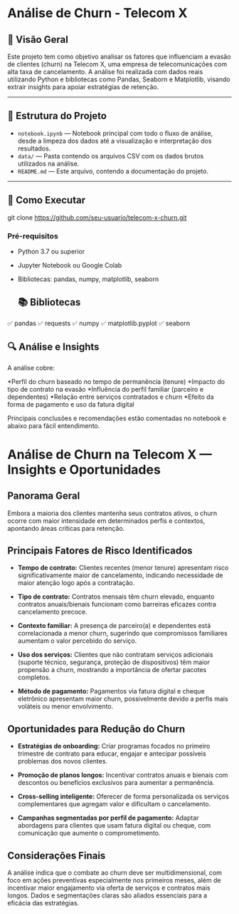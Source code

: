 # Análise de Churn - Telecom X

## 📌 Visão Geral

Este projeto tem como objetivo analisar os fatores que influenciam a evasão de clientes (churn) na Telecom X, uma empresa de telecomunicações com alta taxa de cancelamento. A análise foi realizada com dados reais utilizando Python e bibliotecas como Pandas, Seaborn e Matplotlib, visando extrair insights para apoiar estratégias de retenção.

---

## 📂 Estrutura do Projeto

- `notebook.ipynb` — Notebook principal com todo o fluxo de análise, desde a limpeza dos dados até a visualização e interpretação dos resultados.
- `data/` — Pasta contendo os arquivos CSV com os dados brutos utilizados na análise.
- `README.md` — Este arquivo, contendo a documentação do projeto.

---

## 🚀 Como Executar
git clone https://github.com/seu-usuario/telecom-x-churn.git


### Pré-requisitos

- Python 3.7 ou superior
- Jupyter Notebook ou Google Colab
- Bibliotecas: pandas, numpy, matplotlib, seaborn

  ## 📚 Bibliotecas

✅ pandas
✅ requests
✅ numpy
✅ matplotlib.pyplot
✅ seaborn

## 🔍 Análise e Insights
A análise cobre:

*Perfil do churn baseado no tempo de permanência (tenure)
*Impacto do tipo de contrato na evasão
*Influência do perfil familiar (parceiro e dependentes)
*Relação entre serviços contratados e churn
*Efeito da forma de pagamento e uso da fatura digital

Principais conclusões e recomendações estão comentadas no notebook e abaixo para fácil entendimento.


# Análise de Churn na Telecom X — Insights e Oportunidades

## Panorama Geral  
Embora a maioria dos clientes mantenha seus contratos ativos, o churn ocorre com maior intensidade em determinados perfis e contextos, apontando áreas críticas para retenção.

## Principais Fatores de Risco Identificados

- **Tempo de contrato:** Clientes recentes (menor tenure) apresentam risco significativamente maior de cancelamento, indicando necessidade de maior atenção logo após a contratação.

- **Tipo de contrato:** Contratos mensais têm churn elevado, enquanto contratos anuais/bienais funcionam como barreiras eficazes contra cancelamento precoce.

- **Contexto familiar:** A presença de parceiro(a) e dependentes está correlacionada a menor churn, sugerindo que compromissos familiares aumentam o valor percebido do serviço.

- **Uso dos serviços:** Clientes que não contratam serviços adicionais (suporte técnico, segurança, proteção de dispositivos) têm maior propensão a churn, mostrando a importância de ofertar pacotes completos.

- **Método de pagamento:** Pagamentos via fatura digital e cheque eletrônico apresentam maior churn, possivelmente devido a perfis mais voláteis ou menor envolvimento.

## Oportunidades para Redução do Churn

- **Estratégias de onboarding:** Criar programas focados no primeiro trimestre de contrato para educar, engajar e antecipar possíveis problemas dos novos clientes.

- **Promoção de planos longos:** Incentivar contratos anuais e bienais com descontos ou benefícios exclusivos para aumentar a permanência.

- **Cross-selling inteligente:** Oferecer de forma personalizada os serviços complementares que agregam valor e dificultam o cancelamento.

- **Campanhas segmentadas por perfil de pagamento:** Adaptar abordagens para clientes que usam fatura digital ou cheque, com comunicação que aumente o comprometimento.

## Considerações Finais  
A análise indica que o combate ao churn deve ser multidimensional, com foco em ações preventivas especialmente nos primeiros meses, além de incentivar maior engajamento via oferta de serviços e contratos mais longos. Dados e segmentações claras são aliados essenciais para a eficácia das estratégias.





